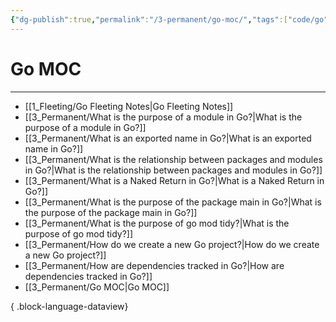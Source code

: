 ```yaml
---
{"dg-publish":true,"permalink":"/3-permanent/go-moc/","tags":["code/go"],"created":"2023-08-03T07:48:54.702-05:00","updated":"2023-09-05T14:31:12.720-05:00"}
---
```


# Go MOC
---
- [[1_Fleeting/Go Fleeting Notes\|Go Fleeting Notes]]
- [[3_Permanent/What is the purpose of a module in Go?\|What is the purpose of a module in Go?]]
- [[3_Permanent/What is an exported name in Go?\|What is an exported name in Go?]]
- [[3_Permanent/What is the relationship between packages and modules in Go?\|What is the relationship between packages and modules in Go?]]
- [[3_Permanent/What is a Naked Return in Go?\|What is a Naked Return in Go?]]
- [[3_Permanent/What is the purpose of the package main in Go?\|What is the purpose of the package main in Go?]]
- [[3_Permanent/What is the purpose of go mod tidy?\|What is the purpose of go mod tidy?]]
- [[3_Permanent/How do we create a new Go project?\|How do we create a new Go project?]]
- [[3_Permanent/How are dependencies tracked in Go?\|How are dependencies tracked in Go?]]
- [[3_Permanent/Go MOC\|Go MOC]]

{ .block-language-dataview}